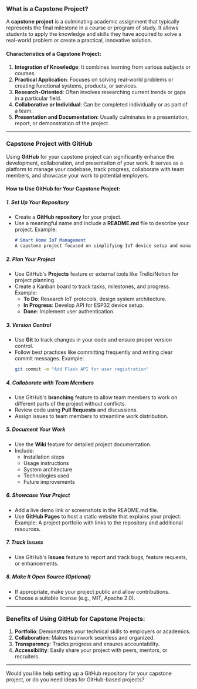 ### What is a Capstone Project?

A **capstone project** is a culminating academic assignment that typically represents the final milestone in a course or program of study. It allows students to apply the knowledge and skills they have acquired to solve a real-world problem or create a practical, innovative solution.

#### Characteristics of a Capstone Project:
1. **Integration of Knowledge**: It combines learning from various subjects or courses.
2. **Practical Application**: Focuses on solving real-world problems or creating functional systems, products, or services.
3. **Research-Oriented**: Often involves researching current trends or gaps in a particular field.
4. **Collaborative or Individual**: Can be completed individually or as part of a team.
5. **Presentation and Documentation**: Usually culminates in a presentation, report, or demonstration of the project.

---

### Capstone Project with GitHub

Using **GitHub** for your capstone project can significantly enhance the development, collaboration, and presentation of your work. It serves as a platform to manage your codebase, track progress, collaborate with team members, and showcase your work to potential employers.

#### How to Use GitHub for Your Capstone Project:

##### 1. **Set Up Your Repository**
   - Create a **GitHub repository** for your project.
   - Use a meaningful name and include a **README.md** file to describe your project.
     Example:
     ```markdown
     # Smart Home IoT Management
     A capstone project focused on simplifying IoT device setup and management for smart homes using AI-driven firmware generation.
     ```

##### 2. **Plan Your Project**
   - Use GitHub's **Projects** feature or external tools like Trello/Notion for project planning.
   - Create a Kanban board to track tasks, milestones, and progress.
     Example:
     - **To Do**: Research IoT protocols, design system architecture.
     - **In Progress**: Develop API for ESP32 device setup.
     - **Done**: Implement user authentication.

##### 3. **Version Control**
   - Use **Git** to track changes in your code and ensure proper version control.
   - Follow best practices like committing frequently and writing clear commit messages.
     Example:
     ```bash
     git commit -m "Add Flask API for user registration"
     ```

##### 4. **Collaborate with Team Members**
   - Use GitHub's **branching** feature to allow team members to work on different parts of the project without conflicts.
   - Review code using **Pull Requests** and discussions.
   - Assign issues to team members to streamline work distribution.

##### 5. **Document Your Work**
   - Use the **Wiki** feature for detailed project documentation.
   - Include:
     - Installation steps
     - Usage instructions
     - System architecture
     - Technologies used
     - Future improvements

##### 6. **Showcase Your Project**
   - Add a live demo link or screenshots in the README.md file.
   - Use **GitHub Pages** to host a static website that explains your project.
     Example: A project portfolio with links to the repository and additional resources.

##### 7. **Track Issues**
   - Use GitHub's **Issues** feature to report and track bugs, feature requests, or enhancements.

##### 8. **Make It Open Source (Optional)**
   - If appropriate, make your project public and allow contributions.
   - Choose a suitable license (e.g., MIT, Apache 2.0).

---

### Benefits of Using GitHub for Capstone Projects:
1. **Portfolio**: Demonstrates your technical skills to employers or academics.
2. **Collaboration**: Makes teamwork seamless and organized.
3. **Transparency**: Tracks progress and ensures accountability.
4. **Accessibility**: Easily share your project with peers, mentors, or recruiters.

---

Would you like help setting up a GitHub repository for your capstone project, or do you need ideas for GitHub-based projects?